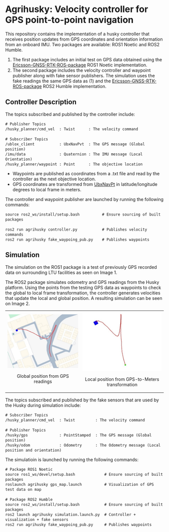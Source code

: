 # Agrihusky: Velocity controller for GPS point-to-point navigation

This repository contains the implementation of a husky controller that receives position updates from GPS coordinates and orientation information from an onboard IMU. Two packages are available: ROS1 Noetic and ROS2 Humble.

1. The first package includes an initial test on GPS data obtained using the [Ericsson-GNSS-RTK-ROS-package](https://github.com/LTU-RAI/Ericsson-GNSS-RTK-ROS-package/tree/main) ROS1 Noetic implementation. 
2. The second package includes the velocity controller and waypoint publisher along with fake sensor publishers. The simulation uses the fake readings the same GPS data as (1) and the [Ericsson-GNSS-RTK-ROS-package](https://github.com/LTU-RAI/Ericsson-GNSS-RTK-ROS-package/tree/ros2) ROS2 Humble implementation.

## Controller Description

The topics subscribed and published by the controller include:

```
# Publisher Topics
/husky_planner/cmd_vel  : Twist      : The velocity command

# Subscriber Topics
/ublox_client           : UbxNavPvt  : The GPS message (Global position)
/imu/data               : Quaternion : The IMU message (Local Orientation)
/husky_planner/waypoint : Point      : The objective location
```

* Waypoints are published as coordinates from a .txt file and read by the controller as the next objective location.
* GPS coordinates are transformed from [UbxNavPt](https://github.com/KumarRobotics/ublox/blob/ros2/ublox_msgs/msg/NavPVT.msg) in latitude/longitude degrees to local frame in meters.

The controller and waypoint publisher are launched by running the following commands:

```
source ros2_ws/install/setup.bash          # Ensure sourcing of built packages

ros2 run agrihusky controller.py           # Publishes velocity commands
ros2 run agrihusky fake_waypoing_pub.py    # Publishes waypoints
```

## Simulation

The simulation on the ROS1 package is a test of previously GPS recorded data on surrounding LTU facilities as seen on Image 1. 

The ROS2 package simulates odometry and GPS readings from the Husky platform. Using the points from the testing GPS data as waypoints to check the global to local frame transformation, the controller generates velocities that update the local and global position. A resulting simulation can be seen on Image 2.

<table>
    <tr>
        <td>
            <img src="imgs/gps-map.jpg"/>
            <p align='Center'>Global position from GPS readings</p>
        </td>
        <td>
            <img src="imgs/gps-local-controller.jpg"/>
            <p align='Center'>Local position from GPS-to-Meters transformation</p>
        </td>
    </tr>
</table>

The topics subscribed and published by the fake sensors that are used by the Husky during simulation include:

```
# Subscriber Topics
/husky_planner/cmd_vel  : Twist         : The velocity command

# Publisher Topics
/husky/gps              : PointStamped  : The GPS message (Global position)
/husky/odom             : Odometry      : The Odometry message (Local position and orientation)
```

The simulatioin is launched by running the following commands:

```
# Package ROS1 Noetic
source ros1_ws/devel/setup.bash             # Ensure sourcing of built packages
roslaunch agrihusky gps_map.launch          # Visualization of GPS test data on map

# Package ROS2 Humble
source ros2_ws/install/setup.bash           # Ensure sourcing of built packages
ros2 launch agrihusky simulation.launch.py  # Controller + visualization + fake sensors
ros2 run agrihusky fake_waypoing_pub.py     # Publishes waypoints
```